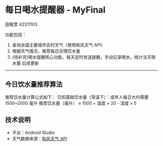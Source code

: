 # 每日喝水提醒器 - MyFinal

田敬萱 42311103


功能包括：
1. 查询全国主要城市实时天气（使用和风天气 API） 
2. 根据天气情况，推荐每日合理饮水量
3. (待补充)喝水提醒核心功能，每天定时发送提醒，手动记录喝水，统计当天喝水量 后续更新

---

## 今日饮水量推荐算法

推荐饮水量计算公式如下：
已知基础饮水量（常温下）：成年人每日大约需要 1500~2000 毫升
推荐饮水量（毫升） ≈ 1500 + 温度 × 20 - 湿度 × 5

## 技术说明

- 平台：Android Studio
- 天气数据来源：[和风天气 API](https://dev.qweather.com/)
